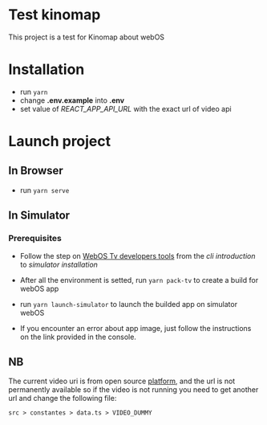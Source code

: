 # Test kinomap

This project is a test for Kinomap about webOS

# Installation

* run ```yarn```
* change **.env.example** into **.env**
* set value of *REACT_APP_API_URL* with the exact url of video api

# Launch project

## In Browser

* run ```yarn serve```

## In Simulator

### Prerequisites

* Follow the step on [WebOS Tv developers tools](https://webostv.developer.lge.com/develop/tools/cli-introduction) from the *cli introduction* to *simulator installation*

* After all the environment is setted, run ```yarn pack-tv``` to create a build for webOS app

* run ```yarn launch-simulator``` to launch the builded app on simulator webOS
    
* If you encounter an error about app image, just follow the instructions on the link provided in the console. 

## NB
The current video uri is from open source [platform](https://pixabay.com/videos), and the url is not permanently available so if the video is not running you need to get another url and change the following file:

```src > constantes > data.ts > VIDEO_DUMMY``` 
